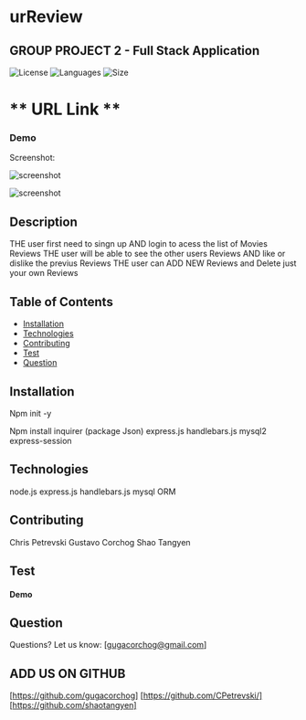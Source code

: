 # urReview

## GROUP PROJECT 2 - Full Stack Application

![License](https://img.shields.io/badge/LICENSE-MIT-BLUE)
![Languages](https://img.shields.io/github/languages/top/CPetrevski/urReview?color=red)
![Size](https://img.shields.io/github/repo-size/CPetrevski/urReview?color=yellow)


#  ** URL Link  **
    
 
### Demo





Screenshot:

![screenshot]()

![screenshot]()



## Description 

THE user first need to singn up
AND login to acess the list of Movies Reviews
THE user will be able to see the other users Reviews
AND like or dislike the previus Reviews
THE user can ADD NEW Reviews and Delete just your own Reviews


## Table of Contents 

- [Installation](#installation)
- [Technologies](#Technologies)
- [Contributing](#contributing)
- [Test](#test)
- [Question](#question) 
 

## Installation

Npm init -y

Npm install inquirer (package Json)
express.js
handlebars.js
mysql2
express-session

## Technologies

node.js
express.js
handlebars.js
mysql
ORM 

## Contributing
Chris Petrevski 
Gustavo Corchog 
Shao Tangyen

## Test
#### Demo



## Question
Questions? Let us know:  [gugacorchog@gmail.com]

## ADD US ON GITHUB 
[https://github.com/gugacorchog]
[https://github.com/CPetrevski/]
[https://github.com/shaotangyen]
